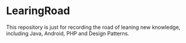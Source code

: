 # LearingRoad
This repository is just for recording the road of leaning new knowledge, including Java, Android, PHP and Design Patterns.
